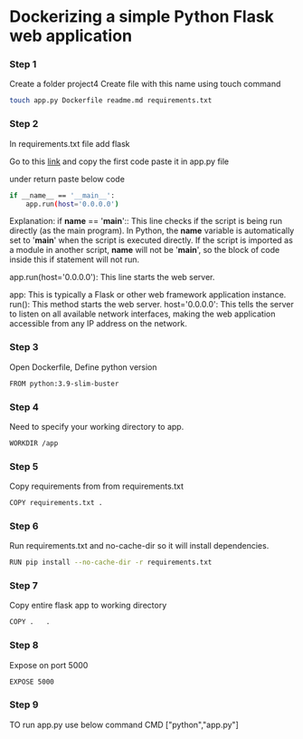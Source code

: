 # Dockerizing a simple Python Flask web application

### Step 1

Create a folder project4
Create file with this name using touch command

```bash
touch app.py Dockerfile readme.md requirements.txt
```

### Step 2
In requirements.txt file add
flask

Go to this [link](https://flask.palletsprojects.com/en/3.0.x/quickstart/) and copy the first code
paste it in app.py file

under return paste below code

```bash
if __name__ == '__main__':
    app.run(host='0.0.0.0')
```

Explanation:
if __name__ == '__main__':: This line checks if the script is being run directly (as the main program). In Python, the __name__ variable is automatically set to '__main__' when the script is executed directly. If the script is imported as a module in another script, __name__ will not be '__main__', so the block of code inside this if statement will not run.

app.run(host='0.0.0.0'): This line starts the web server.

app: This is typically a Flask or other web framework application instance.
run(): This method starts the web server.
host='0.0.0.0': This tells the server to listen on all available network interfaces, making the web application accessible from any IP address on the network.

### Step 3

Open Dockerfile, Define python version

```bash
FROM python:3.9-slim-buster
```

### Step 4

Need to specify your working directory to app.

```bash
WORKDIR /app
```

### Step 5

Copy requirements from from requirements.txt

```bash
COPY requirements.txt .
```

### Step 6

Run requirements.txt and no-cache-dir so it will install dependencies.

```bash
RUN pip install --no-cache-dir -r requirements.txt
```

### Step 7

Copy entire flask app to working directory

```bash
COPY .   .
```

### Step 8

Expose on port 5000

```bash
EXPOSE 5000
```

### Step 9

TO run app.py use below command
CMD ["python","app.py"]
